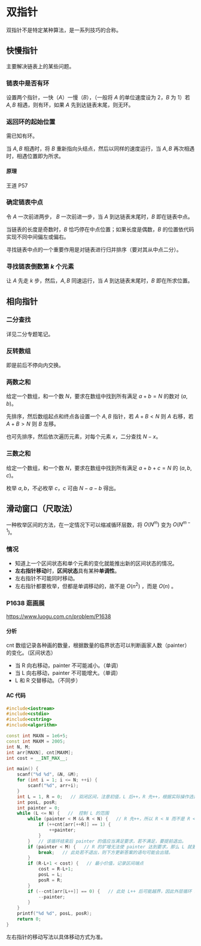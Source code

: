 # 双指针

双指针不是特定某种算法，是一系列技巧的合称。

## 快慢指针

主要解决链表上的某些问题。

### 链表中是否有环

设置两个指针，一快（$A$）一慢（$B$），（一般将 $A$ 的单位速度设为 $2$，$B$ 为 $1$）若 $A,B$ 相遇，则有环，如果 $A$ 先到达链表末尾，则无环。

### 返回环的起始位置

需已知有环。

当 $A,B$ 相遇时，将 $B$ 重新指向头结点，然后以同样的速度运行，当 $A,B$ 再次相遇时，相遇位置即为所求。

#### 原理

王道 P57

### 确定链表中点

令 $A$ 一次前进两步， $B$ 一次前进一步，当 $A$ 到达链表末尾时，$B$ 即在链表中点。

当链表的长度是奇数时，$B$ 恰巧停在中点位置；如果长度是偶数，$B$ 的位置依代码实现不同中间偏左或偏右。

寻找链表中点的一个重要作用是对链表进行归并排序（要对其从中点二分）。

### 寻找链表倒数第 $k$ 个元素

让 $A$ 先走 $k$ 步，然后，$A,B$ 同速运行，当 $A$ 到达链表末尾时，$B$ 即在所求位置。

## 相向指针

### 二分查找

详见二分专题笔记。

### 反转数组

即是前后不停向内交换。

### 两数之和

给定一个数组，和一个数 $N$，要求在数组中找到所有满足 $a+b=N$ 的数对 $(a, b)$。

先排序，然后数组起点和终点各设置一个 $A,B$ 指针，若 $A+B<N$ 则 $A$ 右移，若 $A+B>N$ 则 $B$ 左移。

也可先排序，然后依次遍历元素，对每个元素 $x$，二分查找 $N-x$。

### 三数之和

给定一个数组，和一个数 $N$，要求在数组中找到所有满足 $a+b+c=N$ 的 $(a, b,c)$。

枚举 $a,b$，不必枚举 $c$，$c$ 可由 $N-a-b$ 得出。

## 滑动窗口（尺取法）

一种枚举区间的方法，在一定情况下可以缩减循环层数，将 $O(N^m)$ 变为 $O(N^{m-1})$。

### 情况

- 知道上一个区间状态和单个元素的变化就能推出新的区间状态的情况。
- **左右指针移动**时，**区间状态**具有某种**单调性**。
- 左右指针不可能同时移动。
- 左右指针都要枚举，但都是单调移动的，故不是 $O(n^2)$ ，而是 $O(n)$ 。

### P1638 逛画展

https://www.luogu.com.cn/problem/P1638

#### 分析

cnt 数组记录各种画的数量，根据数量的临界状态可以判断画家人数（painter）的变化。（区间状态）

- 当 R 向右移动，painter 不可能减小。（单调）
- 当 L 向右移动，painter 不可能增大。（单调）
- L 和 R 交替移动。（不同步）

#### AC 代码

```c++
#include<iostream>
#include<cstdio>
#include<cstring>
#include<algorithm>

const int MAXN = 1e6+5;
const int MAXM = 2005;
int N, M;
int arr[MAXN], cnt[MAXM];
int cost = __INT_MAX__;

int main() {
	scanf("%d %d", &N, &M);
	for (int i = 1; i <= N; ++i) {
		scanf("%d", arr+i);
	}
	int L = 1, R = 0;   // 双闭区间，注意初值，L 后++，R 先++，根据实际操作选择初值。
	int posL, posR;
	int painter = 0;
	while (L <= N) {   //  控制 L 的范围
		while (painter < M && R < N) {   // R 先++，所以 R < N 而不是 R <= N
			if (++cnt[arr[++R]] == 1) {
				++painter;
			}
		}   // 该循环结束后 painter 的值应当满足要求，若不满足，要提前退出。
		if (painter < M) {   // R 的扩增无法使 painter 达到要求，那么 L 就更不可能达到要求。
			break;   // 此处若不退出，则下方更新答案的语句可能会出错。
		}
		if (R-L+1 < cost) {   // 最小价值，记录区间端点
			cost = R-L+1;
			posL = L;
			posR = R;
		}
		if (--cnt[arr[L++]] == 0) {   // 此处 L++ 后可能越界，因此外层循环 L <= N
			--painter;
		}
	}
	printf("%d %d", posL, posR);
	return 0;
}
```

左右指针的移动写法以具体移动方式为准。
